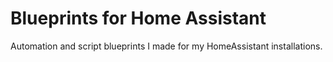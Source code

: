 # Blueprints for Home Assistant

Automation and script blueprints I made for my HomeAssistant installations.
